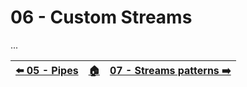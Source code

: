 # 06 - Custom Streams

...




| [⬅️ 05 - Pipes](/05-pipes/README.md) | [🏠](/README.md)| [07 - Streams patterns ➡️](/07-streams-patterns/README.md)|
|:--------------|:------:|------------------------------------------------:|
